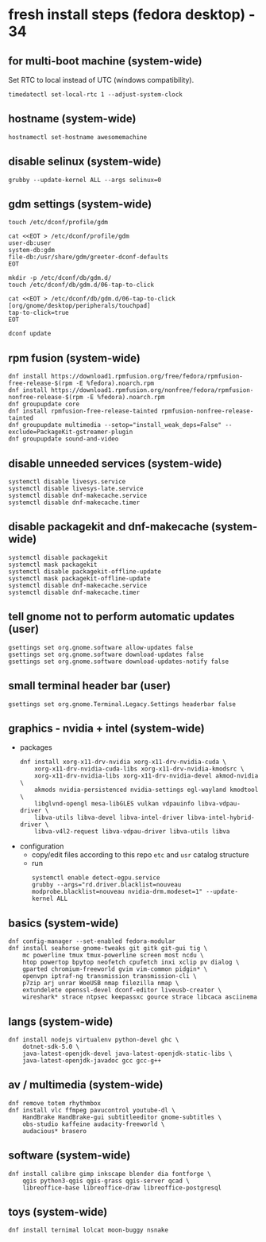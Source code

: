 # fresh install steps (fedora desktop) - 34

## for multi-boot machine (system-wide)
Set RTC to local instead of UTC (windows compatibility).
```
timedatectl set-local-rtc 1 --adjust-system-clock
```

## hostname (system-wide)
```
hostnamectl set-hostname awesomemachine
```

## disable selinux (system-wide)
```
grubby --update-kernel ALL --args selinux=0
```

## gdm settings (system-wide)
```
touch /etc/dconf/profile/gdm

cat <<EOT > /etc/dconf/profile/gdm
user-db:user
system-db:gdm
file-db:/usr/share/gdm/greeter-dconf-defaults
EOT

mkdir -p /etc/dconf/db/gdm.d/
touch /etc/dconf/db/gdm.d/06-tap-to-click

cat <<EOT > /etc/dconf/db/gdm.d/06-tap-to-click
[org/gnome/desktop/peripherals/touchpad]
tap-to-click=true
EOT

dconf update
```

## rpm fusion (system-wide)
```
dnf install https://download1.rpmfusion.org/free/fedora/rpmfusion-free-release-$(rpm -E %fedora).noarch.rpm
dnf install https://download1.rpmfusion.org/nonfree/fedora/rpmfusion-nonfree-release-$(rpm -E %fedora).noarch.rpm
dnf groupupdate core
dnf install rpmfusion-free-release-tainted rpmfusion-nonfree-release-tainted
dnf groupupdate multimedia --setop="install_weak_deps=False" --exclude=PackageKit-gstreamer-plugin
dnf groupupdate sound-and-video
```

## disable unneeded services (system-wide)
```
systemctl disable livesys.service
systemctl disable livesys-late.service
systemctl disable dnf-makecache.service
systemctl disable dnf-makecache.timer
```

## disable packagekit and dnf-makecache (system-wide)
```
systemctl disable packagekit
systemctl mask packagekit
systemctl disable packagekit-offline-update
systemctl mask packagekit-offline-update
systemctl disable dnf-makecache.service
systemctl disable dnf-makecache.timer
```

## tell gnome not to perform automatic updates (user)
```
gsettings set org.gnome.software allow-updates false
gsettings set org.gnome.software download-updates false
gsettings set org.gnome.software download-updates-notify false
```

## small terminal header bar (user)
```
gsettings set org.gnome.Terminal.Legacy.Settings headerbar false
```

## graphics - nvidia + intel (system-wide)
* packages
    ```
    dnf install xorg-x11-drv-nvidia xorg-x11-drv-nvidia-cuda \
        xorg-x11-drv-nvidia-cuda-libs xorg-x11-drv-nvidia-kmodsrc \
        xorg-x11-drv-nvidia-libs xorg-x11-drv-nvidia-devel akmod-nvidia \
        akmods nvidia-persistenced nvidia-settings egl-wayland kmodtool \
        libglvnd-opengl mesa-libGLES vulkan vdpauinfo libva-vdpau-driver \
        libva-utils libva-devel libva-intel-driver libva-intel-hybrid-driver \
        libva-v4l2-request libva-vdpau-driver libva-utils libva
    ```
* configuration
    - copy/edit files according to this repo `etc` and `usr` catalog structure
    - run
        ```
        systemctl enable detect-egpu.service
        grubby --args="rd.driver.blacklist=nouveau modprobe.blacklist=nouveau nvidia-drm.modeset=1" --update-kernel ALL
        ```

## basics (system-wide)
```
dnf config-manager --set-enabled fedora-modular
dnf install seahorse gnome-tweaks git gitk git-gui tig \
    mc powerline tmux tmux-powerline screen most ncdu \
    htop powertop bpytop neofetch cpufetch inxi xclip pv dialog \
    gparted chromium-freeworld gvim vim-common pidgin* \
    openvpn iptraf-ng transmission transmission-cli \
    p7zip arj unrar WoeUSB nmap filezilla nmap \
    extundelete openssl-devel dconf-editor liveusb-creator \
    wireshark* strace ntpsec keepassxc gource strace libcaca asciinema
```

## langs (system-wide)
```
dnf install nodejs virtualenv python-devel ghc \
    dotnet-sdk-5.0 \
    java-latest-openjdk-devel java-latest-openjdk-static-libs \
    java-latest-openjdk-javadoc gcc gcc-g++
```

## av / multimedia (system-wide)
```
dnf remove totem rhythmbox
dnf install vlc ffmpeg pavucontrol youtube-dl \
    HandBrake HandBrake-gui subtitleeditor gnome-subtitles \
    obs-studio kaffeine audacity-freeworld \
    audacious* brasero
```

## software (system-wide)
```
dnf install calibre gimp inkscape blender dia fontforge \
    qgis python3-qgis qgis-grass qgis-server qcad \
    libreoffice-base libreoffice-draw libreoffice-postgresql
```

## toys (system-wide)
```
dnf install ternimal lolcat moon-buggy nsnake
```
